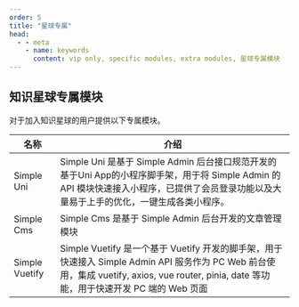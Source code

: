 ```yaml
---
order: 5
title: "星球专属"
head:
  - - meta
    - name: keywords
      content: vip only, specific modules, extra modules, 星球专属模块
---
```


## 知识星球专属模块

对于加入知识星球的用户提供以下专属模块。

| 名称           | 介绍                                                                                                                                                                                        |
| -------------- | ------------------------------------------------------------------------------------------------------------------------------------------------------------------------------------------- |
| Simple Uni     | Simple Uni 是基于 Simple Admin 后台接口规范开发的基于Uni App的小程序脚手架，用于将 Simple Admin 的 API 模块快速接入小程序，已提供了会员登录功能以及大量易于上手的优化，一键生成各类小程序。 |
| Simple Cms     | Simple Cms 是基于 Simple Admin 后台开发的文章管理模块                                                                                                                                       |
| Simple Vuetify | Simple Vuetify 是一个基于 Vuetify 开发的脚手架，用于快速接入 Simple Admin API 服务作为 PC Web 前台使用，集成 vuetify, axios, vue router, pinia, date 等功能，用于快速开发 PC 端的 Web 页面  |